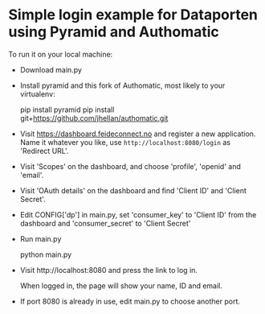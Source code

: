 Simple login example for Dataporten using Pyramid and Authomatic
================================================================

To run it on your local machine:

- Download main.py

- Install pyramid and this fork of Authomatic, most likely to your virtualenv:

	pip install pyramid
    pip install git+https://github.com/jhellan/authomatic.git

- Visit https://dashboard.feideconnect.no and register a new
  application. Name it whatever you like, use
  `http://localhost:8080/login` as 'Redirect URL'.

- Visit 'Scopes' on the dashboard, and choose 'profile', 'openid' and
  'email'.

- Visit 'OAuth details' on the dashboard and find 'Client ID' and
  'Client Secret'.

- Edit CONFIG['dp'] in main.py, set 'consumer_key' to 'Client ID'
  from the dashboard and 'consumer_secret' to 'Client Secret'

- Run main.py

    python main.py

- Visit http://localhost:8080 and press the link to log in.

  When logged in, the page will show your name, ID and email.

- If port 8080 is already in use, edit main.py to choose another port.


